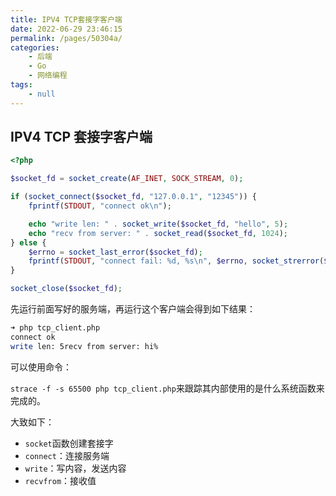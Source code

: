 ```yaml
---
title: IPV4 TCP套接字客户端
date: 2022-06-29 23:46:15
permalink: /pages/50304a/
categories:
    - 后端
    - Go
    - 网络编程
tags:
    - null
---
```


## IPV4 TCP 套接字客户端

```php
<?php

$socket_fd = socket_create(AF_INET, SOCK_STREAM, 0);

if (socket_connect($socket_fd, "127.0.0.1", "12345")) {
    fprintf(STDOUT, "connect ok\n");

    echo "write len: " . socket_write($socket_fd, "hello", 5);
    echo "recv from server: " . socket_read($socket_fd, 1024);
} else {
    $errno = socket_last_error($socket_fd);
    fprintf(STDOUT, "connect fail: %d, %s\n", $errno, socket_strerror($errno));
}

socket_close($socket_fd);
```

先运行前面写好的服务端，再运行这个客户端会得到如下结果：

```bash
➜ php tcp_client.php
connect ok
write len: 5recv from server: hi%
```

可以使用命令：

`strace -f -s 65500 php tcp_client.php`来跟踪其内部使用的是什么系统函数来完成的。

大致如下：

-   `socket`函数创建套接字
-   `connect`：连接服务端
-   `write`：写内容，发送内容
-   `recvfrom`：接收值
